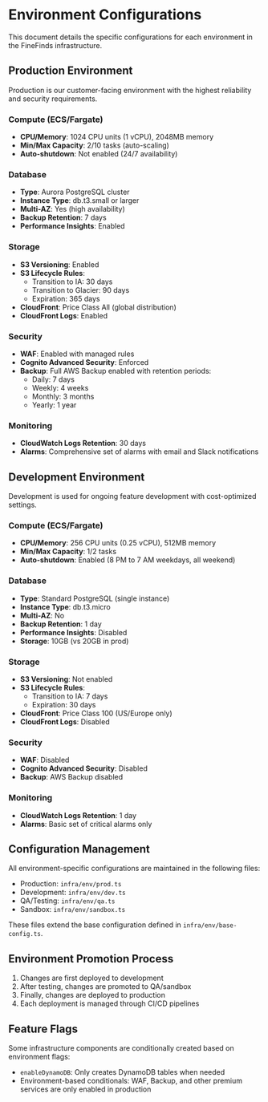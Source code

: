 # Environment Configurations

This document details the specific configurations for each environment in the FineFinds infrastructure.

## Production Environment

Production is our customer-facing environment with the highest reliability and security requirements.

### Compute (ECS/Fargate)
- **CPU/Memory**: 1024 CPU units (1 vCPU), 2048MB memory
- **Min/Max Capacity**: 2/10 tasks (auto-scaling)
- **Auto-shutdown**: Not enabled (24/7 availability)

### Database
- **Type**: Aurora PostgreSQL cluster
- **Instance Type**: db.t3.small or larger
- **Multi-AZ**: Yes (high availability)
- **Backup Retention**: 7 days
- **Performance Insights**: Enabled

### Storage
- **S3 Versioning**: Enabled
- **S3 Lifecycle Rules**:
  - Transition to IA: 30 days
  - Transition to Glacier: 90 days
  - Expiration: 365 days
- **CloudFront**: Price Class All (global distribution)
- **CloudFront Logs**: Enabled

### Security
- **WAF**: Enabled with managed rules
- **Cognito Advanced Security**: Enforced
- **Backup**: Full AWS Backup enabled with retention periods:
  - Daily: 7 days
  - Weekly: 4 weeks
  - Monthly: 3 months
  - Yearly: 1 year

### Monitoring
- **CloudWatch Logs Retention**: 30 days
- **Alarms**: Comprehensive set of alarms with email and Slack notifications

## Development Environment

Development is used for ongoing feature development with cost-optimized settings.

### Compute (ECS/Fargate)
- **CPU/Memory**: 256 CPU units (0.25 vCPU), 512MB memory
- **Min/Max Capacity**: 1/2 tasks
- **Auto-shutdown**: Enabled (8 PM to 7 AM weekdays, all weekend)

### Database
- **Type**: Standard PostgreSQL (single instance)
- **Instance Type**: db.t3.micro
- **Multi-AZ**: No
- **Backup Retention**: 1 day
- **Performance Insights**: Disabled
- **Storage**: 10GB (vs 20GB in prod)

### Storage
- **S3 Versioning**: Not enabled
- **S3 Lifecycle Rules**:
  - Transition to IA: 7 days
  - Expiration: 30 days
- **CloudFront**: Price Class 100 (US/Europe only)
- **CloudFront Logs**: Disabled

### Security
- **WAF**: Disabled
- **Cognito Advanced Security**: Disabled
- **Backup**: AWS Backup disabled

### Monitoring
- **CloudWatch Logs Retention**: 1 day
- **Alarms**: Basic set of critical alarms only

## Configuration Management

All environment-specific configurations are maintained in the following files:
- Production: `infra/env/prod.ts`
- Development: `infra/env/dev.ts`
- QA/Testing: `infra/env/qa.ts`
- Sandbox: `infra/env/sandbox.ts`

These files extend the base configuration defined in `infra/env/base-config.ts`.

## Environment Promotion Process

1. Changes are first deployed to development
2. After testing, changes are promoted to QA/sandbox
3. Finally, changes are deployed to production
4. Each deployment is managed through CI/CD pipelines

## Feature Flags

Some infrastructure components are conditionally created based on environment flags:
- `enableDynamoDB`: Only creates DynamoDB tables when needed
- Environment-based conditionals: WAF, Backup, and other premium services are only enabled in production 